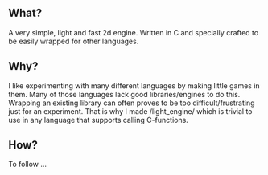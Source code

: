 ## What?
A very simple, light and fast 2d engine. Written in C and specially crafted to be easily wrapped for other languages.

## Why?
I like experimenting with many different languages by making little games in them. Many of those languages lack good libraries/engines to do this. Wrapping an existing library can often proves to be too difficult/frustrating just for an experiment. That is why I made /light_engine/ which is trivial to use in any language that supports calling C-functions.

## How?
To follow ...
